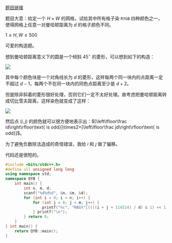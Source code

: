 [题目链接](https://www.luogu.com.cn/problem/AT_code_festival_2017_quala_d)

题目大意：给定一个 $H\times W$ 的网格，试给其中所有格子染 `RYGB` 四种颜色之一，使得网格上任意一对曼哈顿距离为 $d$ 的格子颜色不同。

$1\le H,W\le500$

可爱的构造题。

想到曼哈顿距离意义下的圆是一个倾斜 $45^\circ$ 的菱形，可以想到如下的构造：

![](https://cdn.luogu.com.cn/upload/image_hosting/6rvhvziv.png)

其中每个颜色块是一个对角线长为 $d$ 的菱形，这样每两个同一块内的点距离一定不超过 $d-1$，每两个不在同一块内的同色点距离至少是 $d+2$。

但是除非斜着的菱形很好处理，否则它们一定不太好处理。故考虑把曼哈顿距离转成切比雪夫距离，这样染色就变成了这样：

![](https://cdn.luogu.com.cn/upload/image_hosting/ohqmyga0.png)

然后点 $(i,j)$ 的颜色就可以很方便地表示出：$[\left\lfloor\frac id\right\rfloor\text{ is odd}]\times2+[\left\lfloor\frac jd\right\rfloor\text{ is odd}]$。

为了避免负数除法造成的奇怪错误，我给 $i$ 和 $j$ 做了偏移。

代码还是很短的。

```cpp
#include <bits/stdc++.h>
#define ull unsigned long long
using namespace std;
namespace QYB {
    int main() {
        int n, m, d;
        scanf("%d%d%d", &n, &m, &d);
        for (int i = 0; i < n; i++) {
            for (int j = 0; j < m; j++) {
                printf("%c", "RBGY"[((((i + j + 114514) / d) & 1) << 1) | (((i - j + 1919810) / d) & 1)]);
            } printf("\n");
        } return 0;
    }
} int main() {
    return QYB::main();
}
```